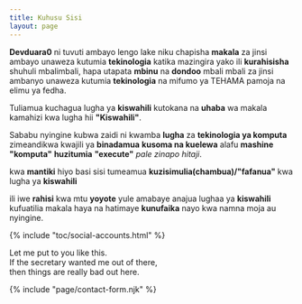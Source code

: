 ```yaml
---
title: Kuhusu Sisi
layout: page
---
```


**Devduara0** ni tuvuti ambayo lengo lake niku chapisha 
**makala** za jinsi ambayo unaweza kutumia **tekinologia** katika 
mazingira yako ili **kurahisisha** shuhuli mbalimbali, hapa utapata **mbinu** 
na **dondoo** mbali mbali za jinsi ambanyo unaweza kutumia **tekinologia** na mifumo ya TEHAMA pamoja na elimu ya fedha.

Tuliamua kuchagua lugha ya **kiswahili** kutokana na **uhaba** wa makala kamahizi kwa lugha hii **"Kiswahili"**. 

Sababu nyingine kubwa zaidi ni kwamba **lugha** za **tekinologia ya 
komputa** zimeandikwa kwajili ya **binadamua** **kusoma na kuelewa** alafu **mashine** **"komputa"** **huzitumia** **"execute"** *pale zinapo hitaji*.

kwa **mantiki** hiyo basi sisi tumeamua **kuzisimulia(chambua)/"fafanua"** kwa lugha ya **kiswahili** 

ili iwe **rahisi** kwa mtu **yoyote** yule amabaye anajua lughaa ya **kiswahili** kufuatilia makala haya na hatimaye 
**kunufaika** nayo kwa namna moja au nyingine.
</p>

{% include "toc/social-accounts.html" %}

<p>Let me put to you like this.<br/>
If the secretary wanted me out of there,<br/>
then things are really bad out here.</p>
{% include "page/contact-form.njk" %}
